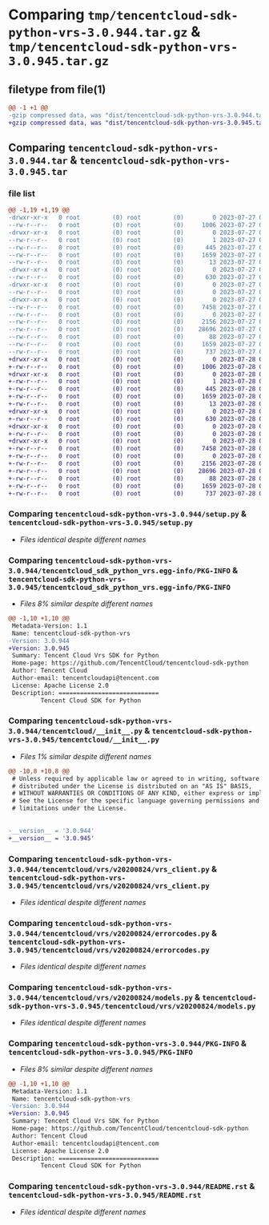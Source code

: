 # Comparing `tmp/tencentcloud-sdk-python-vrs-3.0.944.tar.gz` & `tmp/tencentcloud-sdk-python-vrs-3.0.945.tar.gz`

## filetype from file(1)

```diff
@@ -1 +1 @@
-gzip compressed data, was "dist/tencentcloud-sdk-python-vrs-3.0.944.tar", last modified: Thu Jul 27 02:27:46 2023, max compression
+gzip compressed data, was "dist/tencentcloud-sdk-python-vrs-3.0.945.tar", last modified: Fri Jul 28 00:39:38 2023, max compression
```

## Comparing `tencentcloud-sdk-python-vrs-3.0.944.tar` & `tencentcloud-sdk-python-vrs-3.0.945.tar`

### file list

```diff
@@ -1,19 +1,19 @@
-drwxr-xr-x   0 root         (0) root         (0)        0 2023-07-27 02:27:46.000000 tencentcloud-sdk-python-vrs-3.0.944/
--rw-r--r--   0 root         (0) root         (0)     1006 2023-07-27 02:27:46.000000 tencentcloud-sdk-python-vrs-3.0.944/setup.py
-drwxr-xr-x   0 root         (0) root         (0)        0 2023-07-27 02:27:46.000000 tencentcloud-sdk-python-vrs-3.0.944/tencentcloud_sdk_python_vrs.egg-info/
--rw-r--r--   0 root         (0) root         (0)        1 2023-07-27 02:27:46.000000 tencentcloud-sdk-python-vrs-3.0.944/tencentcloud_sdk_python_vrs.egg-info/dependency_links.txt
--rw-r--r--   0 root         (0) root         (0)      445 2023-07-27 02:27:46.000000 tencentcloud-sdk-python-vrs-3.0.944/tencentcloud_sdk_python_vrs.egg-info/SOURCES.txt
--rw-r--r--   0 root         (0) root         (0)     1659 2023-07-27 02:27:46.000000 tencentcloud-sdk-python-vrs-3.0.944/tencentcloud_sdk_python_vrs.egg-info/PKG-INFO
--rw-r--r--   0 root         (0) root         (0)       13 2023-07-27 02:27:46.000000 tencentcloud-sdk-python-vrs-3.0.944/tencentcloud_sdk_python_vrs.egg-info/top_level.txt
-drwxr-xr-x   0 root         (0) root         (0)        0 2023-07-27 02:27:46.000000 tencentcloud-sdk-python-vrs-3.0.944/tencentcloud/
--rw-r--r--   0 root         (0) root         (0)      630 2023-07-27 02:27:46.000000 tencentcloud-sdk-python-vrs-3.0.944/tencentcloud/__init__.py
-drwxr-xr-x   0 root         (0) root         (0)        0 2023-07-27 02:27:46.000000 tencentcloud-sdk-python-vrs-3.0.944/tencentcloud/vrs/
--rw-r--r--   0 root         (0) root         (0)        0 2023-07-27 02:27:46.000000 tencentcloud-sdk-python-vrs-3.0.944/tencentcloud/vrs/__init__.py
-drwxr-xr-x   0 root         (0) root         (0)        0 2023-07-27 02:27:46.000000 tencentcloud-sdk-python-vrs-3.0.944/tencentcloud/vrs/v20200824/
--rw-r--r--   0 root         (0) root         (0)     7458 2023-07-27 02:27:46.000000 tencentcloud-sdk-python-vrs-3.0.944/tencentcloud/vrs/v20200824/vrs_client.py
--rw-r--r--   0 root         (0) root         (0)        0 2023-07-27 02:27:46.000000 tencentcloud-sdk-python-vrs-3.0.944/tencentcloud/vrs/v20200824/__init__.py
--rw-r--r--   0 root         (0) root         (0)     2156 2023-07-27 02:27:46.000000 tencentcloud-sdk-python-vrs-3.0.944/tencentcloud/vrs/v20200824/errorcodes.py
--rw-r--r--   0 root         (0) root         (0)    28696 2023-07-27 02:27:46.000000 tencentcloud-sdk-python-vrs-3.0.944/tencentcloud/vrs/v20200824/models.py
--rw-r--r--   0 root         (0) root         (0)       88 2023-07-27 02:27:46.000000 tencentcloud-sdk-python-vrs-3.0.944/setup.cfg
--rw-r--r--   0 root         (0) root         (0)     1659 2023-07-27 02:27:46.000000 tencentcloud-sdk-python-vrs-3.0.944/PKG-INFO
--rw-r--r--   0 root         (0) root         (0)      737 2023-07-27 02:27:46.000000 tencentcloud-sdk-python-vrs-3.0.944/README.rst
+drwxr-xr-x   0 root         (0) root         (0)        0 2023-07-28 00:39:37.000000 tencentcloud-sdk-python-vrs-3.0.945/
+-rw-r--r--   0 root         (0) root         (0)     1006 2023-07-28 00:39:37.000000 tencentcloud-sdk-python-vrs-3.0.945/setup.py
+drwxr-xr-x   0 root         (0) root         (0)        0 2023-07-28 00:39:37.000000 tencentcloud-sdk-python-vrs-3.0.945/tencentcloud_sdk_python_vrs.egg-info/
+-rw-r--r--   0 root         (0) root         (0)        1 2023-07-28 00:39:37.000000 tencentcloud-sdk-python-vrs-3.0.945/tencentcloud_sdk_python_vrs.egg-info/dependency_links.txt
+-rw-r--r--   0 root         (0) root         (0)      445 2023-07-28 00:39:37.000000 tencentcloud-sdk-python-vrs-3.0.945/tencentcloud_sdk_python_vrs.egg-info/SOURCES.txt
+-rw-r--r--   0 root         (0) root         (0)     1659 2023-07-28 00:39:37.000000 tencentcloud-sdk-python-vrs-3.0.945/tencentcloud_sdk_python_vrs.egg-info/PKG-INFO
+-rw-r--r--   0 root         (0) root         (0)       13 2023-07-28 00:39:37.000000 tencentcloud-sdk-python-vrs-3.0.945/tencentcloud_sdk_python_vrs.egg-info/top_level.txt
+drwxr-xr-x   0 root         (0) root         (0)        0 2023-07-28 00:39:37.000000 tencentcloud-sdk-python-vrs-3.0.945/tencentcloud/
+-rw-r--r--   0 root         (0) root         (0)      630 2023-07-28 00:39:37.000000 tencentcloud-sdk-python-vrs-3.0.945/tencentcloud/__init__.py
+drwxr-xr-x   0 root         (0) root         (0)        0 2023-07-28 00:39:37.000000 tencentcloud-sdk-python-vrs-3.0.945/tencentcloud/vrs/
+-rw-r--r--   0 root         (0) root         (0)        0 2023-07-28 00:39:37.000000 tencentcloud-sdk-python-vrs-3.0.945/tencentcloud/vrs/__init__.py
+drwxr-xr-x   0 root         (0) root         (0)        0 2023-07-28 00:39:37.000000 tencentcloud-sdk-python-vrs-3.0.945/tencentcloud/vrs/v20200824/
+-rw-r--r--   0 root         (0) root         (0)     7458 2023-07-28 00:39:37.000000 tencentcloud-sdk-python-vrs-3.0.945/tencentcloud/vrs/v20200824/vrs_client.py
+-rw-r--r--   0 root         (0) root         (0)        0 2023-07-28 00:39:37.000000 tencentcloud-sdk-python-vrs-3.0.945/tencentcloud/vrs/v20200824/__init__.py
+-rw-r--r--   0 root         (0) root         (0)     2156 2023-07-28 00:39:37.000000 tencentcloud-sdk-python-vrs-3.0.945/tencentcloud/vrs/v20200824/errorcodes.py
+-rw-r--r--   0 root         (0) root         (0)    28696 2023-07-28 00:39:37.000000 tencentcloud-sdk-python-vrs-3.0.945/tencentcloud/vrs/v20200824/models.py
+-rw-r--r--   0 root         (0) root         (0)       88 2023-07-28 00:39:38.000000 tencentcloud-sdk-python-vrs-3.0.945/setup.cfg
+-rw-r--r--   0 root         (0) root         (0)     1659 2023-07-28 00:39:37.000000 tencentcloud-sdk-python-vrs-3.0.945/PKG-INFO
+-rw-r--r--   0 root         (0) root         (0)      737 2023-07-28 00:39:37.000000 tencentcloud-sdk-python-vrs-3.0.945/README.rst
```

### Comparing `tencentcloud-sdk-python-vrs-3.0.944/setup.py` & `tencentcloud-sdk-python-vrs-3.0.945/setup.py`

 * *Files identical despite different names*

### Comparing `tencentcloud-sdk-python-vrs-3.0.944/tencentcloud_sdk_python_vrs.egg-info/PKG-INFO` & `tencentcloud-sdk-python-vrs-3.0.945/tencentcloud_sdk_python_vrs.egg-info/PKG-INFO`

 * *Files 8% similar despite different names*

```diff
@@ -1,10 +1,10 @@
 Metadata-Version: 1.1
 Name: tencentcloud-sdk-python-vrs
-Version: 3.0.944
+Version: 3.0.945
 Summary: Tencent Cloud Vrs SDK for Python
 Home-page: https://github.com/TencentCloud/tencentcloud-sdk-python
 Author: Tencent Cloud
 Author-email: tencentcloudapi@tencent.com
 License: Apache License 2.0
 Description: ============================
         Tencent Cloud SDK for Python
```

### Comparing `tencentcloud-sdk-python-vrs-3.0.944/tencentcloud/__init__.py` & `tencentcloud-sdk-python-vrs-3.0.945/tencentcloud/__init__.py`

 * *Files 1% similar despite different names*

```diff
@@ -10,8 +10,8 @@
 # Unless required by applicable law or agreed to in writing, software
 # distributed under the License is distributed on an "AS IS" BASIS,
 # WITHOUT WARRANTIES OR CONDITIONS OF ANY KIND, either express or implied.
 # See the License for the specific language governing permissions and
 # limitations under the License.
 
 
-__version__ = '3.0.944'
+__version__ = '3.0.945'
```

### Comparing `tencentcloud-sdk-python-vrs-3.0.944/tencentcloud/vrs/v20200824/vrs_client.py` & `tencentcloud-sdk-python-vrs-3.0.945/tencentcloud/vrs/v20200824/vrs_client.py`

 * *Files identical despite different names*

### Comparing `tencentcloud-sdk-python-vrs-3.0.944/tencentcloud/vrs/v20200824/errorcodes.py` & `tencentcloud-sdk-python-vrs-3.0.945/tencentcloud/vrs/v20200824/errorcodes.py`

 * *Files identical despite different names*

### Comparing `tencentcloud-sdk-python-vrs-3.0.944/tencentcloud/vrs/v20200824/models.py` & `tencentcloud-sdk-python-vrs-3.0.945/tencentcloud/vrs/v20200824/models.py`

 * *Files identical despite different names*

### Comparing `tencentcloud-sdk-python-vrs-3.0.944/PKG-INFO` & `tencentcloud-sdk-python-vrs-3.0.945/PKG-INFO`

 * *Files 8% similar despite different names*

```diff
@@ -1,10 +1,10 @@
 Metadata-Version: 1.1
 Name: tencentcloud-sdk-python-vrs
-Version: 3.0.944
+Version: 3.0.945
 Summary: Tencent Cloud Vrs SDK for Python
 Home-page: https://github.com/TencentCloud/tencentcloud-sdk-python
 Author: Tencent Cloud
 Author-email: tencentcloudapi@tencent.com
 License: Apache License 2.0
 Description: ============================
         Tencent Cloud SDK for Python
```

### Comparing `tencentcloud-sdk-python-vrs-3.0.944/README.rst` & `tencentcloud-sdk-python-vrs-3.0.945/README.rst`

 * *Files identical despite different names*

